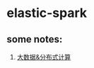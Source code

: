 # elastic-spark

## some notes:

1. [大数据&分布式计算](./scala-base/notes/Big-data-computing-FirstWeek.md)
